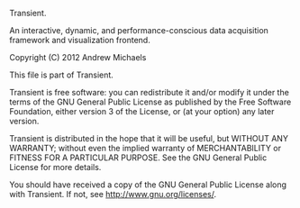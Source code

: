 Transient.

An interactive, dynamic, and performance-conscious data acquisition
framework and visualization frontend.

Copyright (C) 2012 Andrew Michaels

This file is part of Transient.

Transient is free software: you can redistribute it and/or modify
it under the terms of the GNU General Public License as published by
the Free Software Foundation, either version 3 of the License, or
(at your option) any later version.

Transient is distributed in the hope that it will be useful,
but WITHOUT ANY WARRANTY; without even the implied warranty of
MERCHANTABILITY or FITNESS FOR A PARTICULAR PURPOSE.  See the
GNU General Public License for more details.

You should have received a copy of the GNU General Public License
along with Transient.  If not, see <http://www.gnu.org/licenses/>. 
